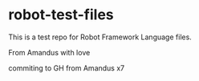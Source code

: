 # robot-test-files

This is a test repo for Robot Framework Language files.

From Amandus with love

commiting to GH from Amandus x7

